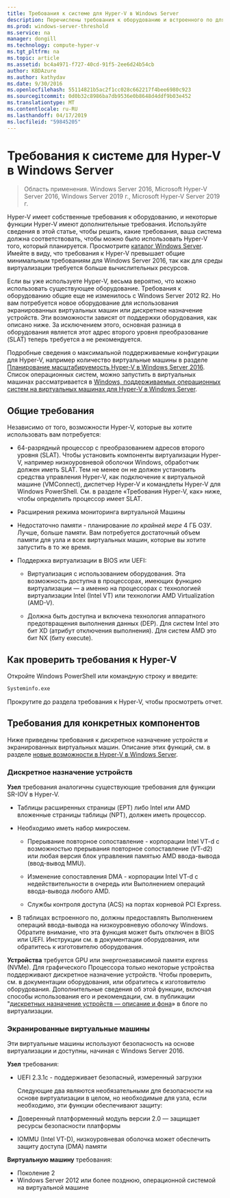 ```yaml
---
title: Требования к системе для Hyper-V в Windows Server
description: Перечислены требования к оборудованию и встроенного по для Hyper-V в Windows Server
ms.prod: windows-server-threshold
ms.service: na
manager: dongill
ms.technology: compute-hyper-v
ms.tgt_pltfrm: na
ms.topic: article
ms.assetid: bc4a4971-f727-40cd-91f5-2ee6d24b54cb
author: KBDAzure
ms.author: kathydav
ms.date: 9/30/2016
ms.openlocfilehash: 55114821b5ac2f1cc028c662217f4bee6980c923
ms.sourcegitcommit: 0d0b32c8986ba7db9536e0b8648d4ddf9b03e452
ms.translationtype: MT
ms.contentlocale: ru-RU
ms.lasthandoff: 04/17/2019
ms.locfileid: "59845205"
---
```

# <a name="system-requirements-for-hyper-v-on-windows-server"></a>Требования к системе для Hyper-V в Windows Server

>Область применения. Windows Server 2016, Microsoft Hyper-V Server 2016, Windows Server 2019 г., Microsoft Hyper-V Server 2019 г.

Hyper-V имеет собственные требования к оборудованию, и некоторые функции Hyper-V имеют дополнительные требования. Используйте сведения в этой статье, чтобы решить, какие требования, ваша система должна соответствовать, чтобы можно было использовать Hyper-V того, который планируется. Просмотрите [каталог Windows Server](https://www.windowsservercatalog.com/). Имейте в виду, что требования к Hyper-V превышает общие минимальным требованиям для Windows Server 2016, так как для среды виртуализации требуется больше вычислительных ресурсов.

Если вы уже используете Hyper-V, весьма вероятно, что можно использовать существующее оборудование. Требования к оборудованию общие еще не изменилось с Windows Server 2012 R2.  Но вам потребуется новое оборудование для использования экранированных виртуальных машин или дискретное назначение устройств. Эти возможности зависят от поддержки оборудования, как описано ниже. За исключением этого, основная разница в оборудования является этот адрес второго уровня преобразование (SLAT) теперь требуется а не рекомендуется.

Подробные сведения о максимальной поддерживаемые конфигурации для Hyper-V, например количество виртуальные машины в разделе [Планирование масштабируемость Hyper-V в Windows Server 2016](plan/Plan-for-Hyper-V-scalability-in-Windows-Server-2016.md). Список операционных систем, можно запустить в виртуальных машинах рассматривается в [Windows, поддерживаемых операционных систем на виртуальных машинах для Hyper-V в Windows Server](Supported-Windows-guest-operating-systems-for-Hyper-V-on-Windows.md).

## <a name="general-requirements"></a>Общие требования

Независимо от того, возможности Hyper-V, которые вы хотите использовать вам потребуется:

- 64-разрядный процессор с преобразованием адресов второго уровня (SLAT). Чтобы установить компоненты виртуализации Hyper-V, например низкоуровневой оболочки Windows, обработчик должен иметь SLAT. Тем не менее он не должен установить средства управления Hyper-V, как подключение к виртуальной машине (VMConnect), диспетчер Hyper-V и командлеты Hyper-V для Windows PowerShell. См. в разделе «Требования Hyper-V, как» ниже, чтобы определить процессор имеет SLAT.

- Расширения режима мониторинга виртуальной Машины

- Недостаточно памяти - планирование *по крайней мере* 4 ГБ ОЗУ. Лучше, больше памяти. Вам потребуется достаточный объем памяти для узла и всех виртуальных машин, которые вы хотите запустить в то же время.

- Поддержка виртуализации в BIOS или UEFI:

  - Виртуализация с использованием оборудования. Эта возможность доступна в процессорах, имеющих функцию виртуализации — а именно на процессорах с технологией виртуализации Intel (Intel VT) или технологии AMD Virtualization (AMD-V).

  - Должна быть доступна и включена технология аппаратного предотвращения выполнения данных (DEP). Для систем Intel это бит XD (атрибут отключения выполнения). Для систем AMD это бит NX (биту execute).

## <a name="bkmk_CheckReq"></a>Как проверить требования к Hyper-V

Откройте Windows PowerShell или командную строку и введите:

```cmd
Systeminfo.exe
```

Прокрутите до раздела требования к Hyper-V, чтобы просмотреть отчет.

## <a name="requirements-for-specific-features"></a>Требования для конкретных компонентов

Ниже приведены требования к дискретное назначение устройств и экранированных виртуальных машин. Описание этих функций, см. в разделе [новые возможности в Hyper-V в Windows Server](What-s-new-in-Hyper-V-on-Windows.md).

### <a name="discrete-device-assignment"></a>Дискретное назначение устройств

**Узел** требования аналогичны существующие требования для функции SR-IOV в Hyper-V.

- Таблицы расширенных страницы (EPT) либо Intel или AMD вложенные страницы таблицы (NPT), должен иметь процессор.

- Необходимо иметь набор микросхем.

  - Прерывание повторное сопоставление - корпорации Intel VT-d с возможностью прерывания повторное сопоставление (VT-d2) или любая версия блок управления памятью AMD ввода-вывода (ввод-вывод MMU).

  - Изменение сопоставления DMA - корпорации Intel VT-d с недействительности в очередь или Выполнением операций ввода-вывода любого AMD.

  - Службы контроля доступа (ACS) на портах корневой PCI Express.

- В таблицах встроенного по, должны предоставлять Выполнением операций ввода-вывода на низкоуровневую оболочку Windows. Обратите внимание, что эта функция может быть отключен в BIOS или UEFI. Инструкции см. в документации оборудования, или обратитесь к изготовителю оборудования.

**Устройства** требуется GPU или энергонезависимой памяти express (NVMe). Для графического Процессора только некоторые устройства поддерживают дискретное назначение устройств. Чтобы проверить, см. в документации оборудования, или обратитесь к изготовителю оборудования. Дополнительные сведения об этой функции, включая способы использования его и рекомендации, см. в публикации "[дискретных назначение устройств — описание и фона](https://blogs.technet.com/b/virtualization/archive/2015/11/19/discrete-device-assignment.aspx)» в блоге по виртуализации.

### <a name="shielded-virtual-machines"></a>Экранированные виртуальные машины

Эти виртуальные машины используют безопасность на основе виртуализации и доступны, начиная с Windows Server 2016.

**Узел** требования:

- UEFI 2.3.1c - поддерживает безопасный, измеренный загрузки

  Следующие два являются необязательными для безопасности на основе виртуализации в целом, но необходимые для узла, если необходимо, эти функции обеспечивают защиту:

- Доверенный платформенный модуль версии 2.0 — защищает ресурсы безопасности платформы
- IOMMU (Intel VT-D), низкоуровневая оболочка может обеспечить защиту доступа (DMA) памяти

**Виртуальную машину** требования:

- Поколение 2
- Windows Server 2012 или более позднюю, операционной системой на виртуальной машине

